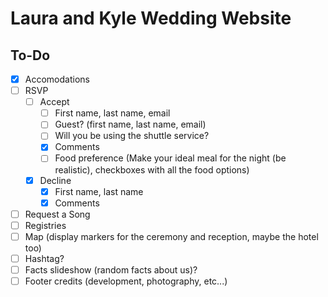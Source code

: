 # Laura and Kyle Wedding Website

## To-Do

- [x] Accomodations
- [ ] RSVP
    - [ ] Accept
        - [ ] First name, last name, email
        - [ ] Guest? (first name, last name, email)
        - [ ] Will you be using the shuttle service?
        - [x] Comments
        - [ ] Food preference (Make your ideal meal for the night (be realistic), checkboxes with all the food options)
    - [x] Decline
        - [x] First name, last name
        - [x] Comments
- [ ] Request a Song
- [ ] Registries
- [ ] Map (display markers for the ceremony and reception, maybe the hotel too)
- [ ] Hashtag?
- [ ] Facts slideshow (random facts about us)?
- [ ] Footer credits (development, photography, etc...)
